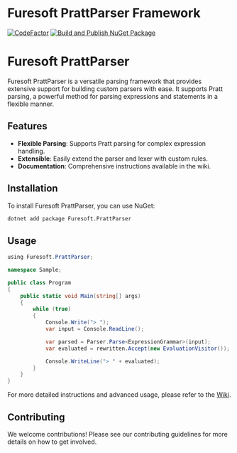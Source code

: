 # Furesoft PrattParser Framework

[![CodeFactor](https://www.codefactor.io/repository/github/furesoft/furesoft.prattparser/badge)](https://www.codefactor.io/repository/github/furesoft/furesoft.prattparser)
[![Build and Publish NuGet Package](https://github.com/furesoft/Furesoft.PrattParser/actions/workflows/pack.yaml/badge.svg)](https://github.com/furesoft/Furesoft.PrattParser/actions/workflows/pack.yaml)

# Furesoft PrattParser

Furesoft PrattParser is a versatile parsing framework that provides extensive support for building custom parsers with ease. It supports Pratt parsing, a powerful method for parsing expressions and statements in a flexible manner.

## Features

- **Flexible Parsing**: Supports Pratt parsing for complex expression handling.
- **Extensible**: Easily extend the parser and lexer with custom rules.
- **Documentation**: Comprehensive instructions available in the wiki.

## Installation

To install Furesoft PrattParser, you can use NuGet:

```bash
dotnet add package Furesoft.PrattParser
```

## Usage

```csharp
﻿using Furesoft.PrattParser;

namespace Sample;

public class Program
{
    public static void Main(string[] args)
    {
        while (true)
        {
            Console.Write("> ");
            var input = Console.ReadLine();

            var parsed = Parser.Parse<ExpressionGrammar>(input);
            var evaluated = rewritten.Accept(new EvaluationVisitor());

            Console.WriteLine("> " + evaluated);
        }
    }
}
```

For more detailed instructions and advanced usage, please refer to the [Wiki](https://github.com/furesoft/Furesoft.PrattParser/wiki).

## Contributing
We welcome contributions! Please see our contributing guidelines for more details on how to get involved.
